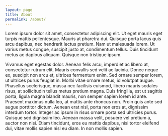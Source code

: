 ```yaml
---
layout: page
title: About
permalink: /about/
---
```


Lorem ipsum dolor sit amet, consectetur adipiscing elit. Ut eget mauris eget turpis mattis pellentesque. Mauris at pharetra dui. Quisque porta lacus quis arcu dapibus, nec hendrerit lectus pretium. Nam ut malesuada lorem. Ut varius metus congue, suscipit justo at, condimentum tellus. Duis tincidunt metus ac dapibus aliquam. Quisque non tristique ipsum.

Vivamus eget egestas dolor. Aenean felis arcu, imperdiet ac libero at, consectetur rutrum elit. Mauris convallis sed velit ac lacinia. Donec neque ex, suscipit non arcu et, ultrices fermentum enim. Sed ornare semper lorem, ut ultrices purus feugiat in. Morbi vitae ornare metus, id volutpat augue. Phasellus scelerisque, massa nec facilisis euismod, libero mauris sodales risus, at sollicitudin tellus metus pretium magna. Duis fringilla, est ut sagittis porta, ligula magna blandit mauris, non semper sapien lorem id ante. Praesent maximus nulla leo, at mattis ante rhoncus non. Proin quis ante sed augue porttitor dictum. Aenean erat nisl, porta non eros at, dignissim interdum tortor. Integer ac ipsum in risus ornare porta sed ultricies purus. Quisque sed dignissim leo. Aenean massa velit, posuere vel pretium a, auctor non nisi. Etiam tincidunt, eros eu mattis dapibus, nisi tortor eleifend dui, vitae mollis sapien nisl eu diam. In non mollis sapien.
